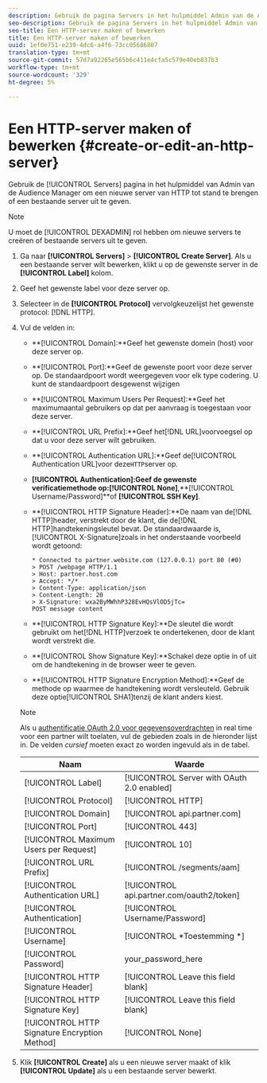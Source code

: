 ```yaml
---
description: Gebruik de pagina Servers in het hulpmiddel Admin van de Audience Manager om een nieuwe server van HTTP tot stand te brengen of een bestaande server uit te geven.
seo-description: Gebruik de pagina Servers in het hulpmiddel Admin van de Audience Manager om een nieuwe server van HTTP tot stand te brengen of een bestaande server uit te geven.
seo-title: Een HTTP-server maken of bewerken
title: Een HTTP-server maken of bewerken
uuid: 1ef0e751-e239-4dc6-a4f6-73cc05686807
translation-type: tm+mt
source-git-commit: 57d7a92265e565b6c411e4cfa5c579e40eb837b3
workflow-type: tm+mt
source-wordcount: '329'
ht-degree: 5%

---
```



# Een HTTP-server maken of bewerken {#create-or-edit-an-http-server}

Gebruik de [!UICONTROL Servers] pagina in het hulpmiddel van Admin van de Audience Manager om een nieuwe server van HTTP tot stand te brengen of een bestaande server uit te geven.

>[!NOTE]
>
>U moet de [!UICONTROL DEXADMIN] rol hebben om nieuwe servers te creëren of bestaande servers uit te geven.

1. Ga naar **[!UICONTROL Servers]** > **[!UICONTROL Create Server]**. Als u een bestaande server wilt bewerken, klikt u op de gewenste server in de **[!UICONTROL Label]** kolom.
1. Geef het gewenste label voor deze server op.
1. Selecteer in de **[!UICONTROL Protocol]** vervolgkeuzelijst het gewenste protocol: [!DNL HTTP].
1. Vul de velden in:

   * **[!UICONTROL Domain]:**Geef het gewenste domein (host) voor deze server op.
   * **[!UICONTROL Port]:**Geef de gewenste poort voor deze server op. De standaardpoort wordt weergegeven voor elk type codering. U kunt de standaardpoort desgewenst wijzigen
   * **[!UICONTROL Maximum Users Per Request]:**Geef het maximumaantal gebruikers op dat per aanvraag is toegestaan voor deze server.
   * **[!UICONTROL URL Prefix]:**Geef het[!DNL URL]voorvoegsel op dat u voor deze server wilt gebruiken.
   * **[!UICONTROL Authentication URL]:**Geef de[!UICONTROL Authentication URL]voor deze`HTTP`server op.
   * **[!UICONTROL Authentication]:**Geef de gewenste verificatiemethode op:**[!UICONTROL None]**,**[!UICONTROL Username/Password]**of **[!UICONTROL SSH Key]**.
   * **[!UICONTROL HTTP Signature Header]:**De naam van de[!DNL HTTP]header, verstrekt door de klant, die de[!DNL HTTP]handtekeningsleutel bevat. De standaardwaarde is,[!UICONTROL X-Signature]zoals in het onderstaande voorbeeld wordt getoond:

      ```
      * Connected to partner.website.com (127.0.0.1) port 80 (#0)
      > POST /webpage HTTP/1.1
      > Host: partner.host.com
      > Accept: */*
      > Content-Type: application/json
      > Content-Length: 20
      > X-Signature: wxa2ByMWhhP328EvHQsVlOD5jTc=
      POST message content
      ```

   * **[!UICONTROL HTTP Signature Key]:**De sleutel die wordt gebruikt om het[!DNL HTTP]verzoek te ondertekenen, door de klant wordt verstrekt die.
   * **[!UICONTROL Show Signature Key]:**Schakel deze optie in of uit om de handtekening in de browser weer te geven.
   * **[!UICONTROL HTTP Signature Encryption Method]:**Geef de methode op waarmee de handtekening wordt versleuteld. Gebruik deze optie[!UICONTROL SHA1]tenzij de klant anders kiest.

   >[!NOTE]
   >
   >Als u [authentificatie OAuth 2.0 voor gegevensoverdrachten](https://docs.adobe.com/help/en/audience-manager/user-guide/implemenation-integration-guides/receiving-audience-data/real-time-outbound-transfers/oauth-in-outbound-transfers.html) in real time voor een partner wilt toelaten, vul de gebieden zoals in de hieronder lijst in. De velden *cursief* moeten exact zo worden ingevuld als in de tabel.

   | Naam | Waarde |
   |---|---|
   | [!UICONTROL Label] | [!UICONTROL Server with OAuth 2.0 enabled] |
   | [!UICONTROL Protocol] | [!UICONTROL HTTP] |
   | [!UICONTROL Domain] | [!UICONTROL api.partner.com] |
   | [!UICONTROL Port] | [!UICONTROL 443] |
   | [!UICONTROL Maximum Users per Request] | [!UICONTROL 10] |
   | [!UICONTROL URL Prefix] | [!UICONTROL /segments/aam] |
   | [!UICONTROL Authentication URL] | [!UICONTROL api.partner.com/oauth2/token] |
   | [!UICONTROL Authentication] | [!UICONTROL Username/Password] |
   | [!UICONTROL Username] | [!UICONTROL *Toestemming *] |
   | [!UICONTROL Password] | your_password_here |
   | [!UICONTROL HTTP Signature Header] | [!UICONTROL Leave this field blank] |
   | [!UICONTROL HTTP Signature Key] | [!UICONTROL Leave this field blank] |
   | [!UICONTROL HTTP Signature Encryption Method] | [!UICONTROL None] |

1. Klik **[!UICONTROL Create]** als u een nieuwe server maakt of klik **[!UICONTROL Update]** als u een bestaande server bewerkt.